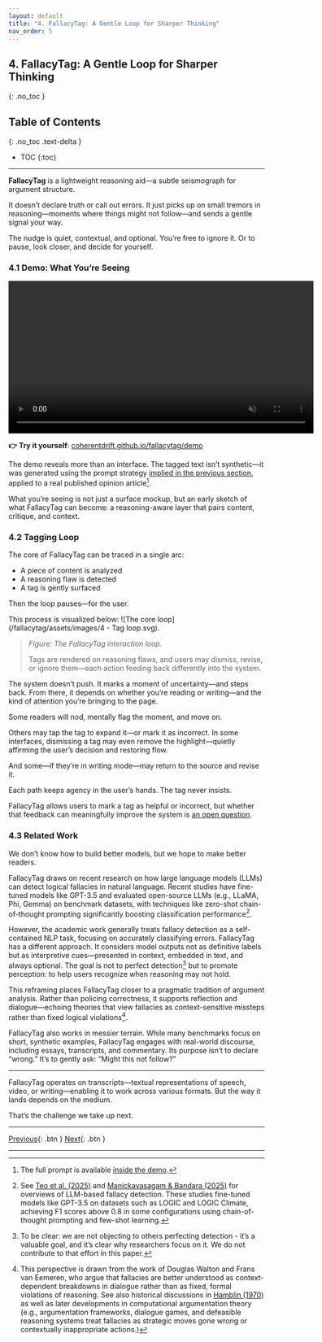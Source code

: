 ```yaml
---
layout: default
title: "4. FallacyTag: A Gentle Loop for Sharper Thinking"
nav_order: 5
---
```


## 4. FallacyTag: A Gentle Loop for Sharper Thinking
{: .no_toc }

## Table of Contents
{: .no_toc .text-delta }

- TOC
{:toc}
---

**FallacyTag** is a lightweight reasoning aid—a subtle seismograph for argument structure.

It doesn’t declare truth or call out errors. It just picks up on small tremors in reasoning—moments where things might not follow—and sends a gentle signal your way.

The nudge is quiet, contextual, and optional. You’re free to ignore it. Or to pause, look closer, and decide for yourself.

### 4.1 Demo: What You’re Seeing

<video width="600" controls controls autoplay muted loop>
  <source src="{{ '/assets/fallacytag_demo.mp4' | relative_url }}" type="video/mp4">
  Your browser does not support the video tag.
</video>

**👉 Try it yourself**: [coherentdrift.github.io/fallacytag/demo](/fallacytag/demo/?theme=academic)

The demo reveals more than an interface. The tagged text isn’t synthetic—it was generated using the prompt strategy [implied in the previous section](/fallacytag/pages/03/03-scaffolded-intelligence/#32-designing-within-limits), applied to a real published opinion article[^1].

What you’re seeing is not just a surface mockup, but an early sketch of what FallacyTag can become: a reasoning-aware layer that pairs content, critique, and context.

### 4.2 Tagging Loop

The core of FallacyTag can be traced in a single arc:

- A piece of content is analyzed
- A reasoning flaw is detected
- A tag is gently surfaced

Then the loop pauses—for the user.

This process is visualized below:
![The core loop](/fallacytag/assets/images/4 - Tag loop.svg).
> *Figure: The FallacyTag interaction loop.*
>  
> Tags are rendered on reasoning flaws, and users may dismiss, revise, or ignore them—each action feeding back differently into the system.

The system doesn’t push. It marks a moment of uncertainty—and steps back. From there, it depends on whether you’re reading or writing—and the kind of attention you’re bringing to the page.

Some readers will nod, mentally flag the moment, and move on.

Others may tap the tag to expand it—or mark it as incorrect. In some interfaces, dismissing a tag may even remove the highlight—quietly affirming the user’s decision and restoring flow.

And some—if they’re in writing mode—may return to the source and revise it.

Each path keeps agency in the user’s hands. The tag never insists.

FallacyTag allows users to mark a tag as helpful or incorrect, but whether that feedback can meaningfully improve the system is [an open question](/fallacytag/pages/appendices/appendix-c/).

### 4.3 Related Work

We don’t know how to build better models, but we hope to make better readers.

FallacyTag draws on recent research on how large language models (LLMs) can detect logical fallacies in natural language. Recent studies have fine-tuned models like GPT-3.5 and evaluated open-source LLMs (e.g., LLaMA, Phi, Gemma) on benchmark datasets, with techniques like zero-shot chain-of-thought prompting significantly boosting classification performance[^2].

However, the academic work generally treats fallacy detection as a self-contained NLP task, focusing on accurately classifying errors. FallacyTag has a different approach. It considers model outputs not as definitive labels but as interpretive cues—presented in context, embedded in text, and always optional. The goal is not to perfect detection[^3] but to promote perception: to help users recognize when reasoning may not hold.

This reframing places FallacyTag closer to a pragmatic tradition of argument analysis. Rather than policing correctness, it supports reflection and dialogue—echoing theories that view fallacies as context-sensitive missteps rather than fixed logical violations[^4].

FallacyTag also works in messier terrain. While many benchmarks focus on short, synthetic examples, FallacyTag engages with real-world discourse, including essays, transcripts, and commentary. Its purpose isn’t to declare “wrong.” It’s to gently ask: “Might this not follow?”

---

FallacyTag operates on transcripts—textual representations of speech, video, or writing—enabling it to work across various formats. But the way it lands depends on the medium.

That’s the challenge we take up next.

---

[Previous](/fallacytag/pages/03/03-scaffolded-intelligence/){: .btn } [Next](/fallacytag/pages/05-modalities-and-fit/){: .btn }

---
[^1]: The full prompt is available [inside the demo](/fallacytag/demo).
[^2]: See [Teo et al. (2025)](https://doi.org/10.1007/978-981-96-8197-6_29) and [Manickavasagam & Bandara (2025)](https://doi.org/10.1007/978-3-031-90341-0_4) for overviews of LLM-based fallacy detection. These studies fine-tuned models like GPT-3.5 on datasets such as LOGIC and LOGIC Climate, achieving F1 scores above 0.8 in some configurations using chain-of-thought prompting and few-shot learning.
[^3]: To be clear: we are not objecting to others perfecting detection - it’s a valuable goal, and it’s clear why researchers focus on it. We do not contribute to that effort in this paper.
[^4]: This perspective is drawn from the work of Douglas Walton and Frans van Eemeren, who argue that fallacies are better understood as context-dependent breakdowns in dialogue rather than as fixed, formal violations of reasoning. See also historical discussions in [Hamblin (1970)](https://archive.org/details/fallacies0000hamb/page/n5/mode/2up) as well as later developments in computational argumentation theory (e.g., argumentation frameworks, dialogue games, and defeasible reasoning systems treat fallacies as strategic moves gone wrong or contextually inappropriate actions.)
